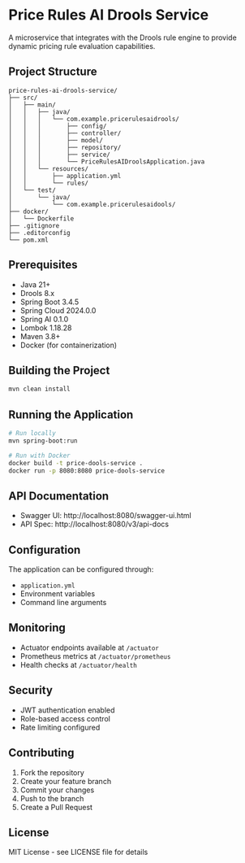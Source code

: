 # Price Rules AI Drools Service

A microservice that integrates with the Drools rule engine to provide dynamic pricing rule evaluation capabilities.

## Project Structure
```
price-rules-ai-drools-service/
├── src/
│   ├── main/
│   │   ├── java/
│   │   │   └── com.example.pricerulesaidrools/
│   │   │       ├── config/
│   │   │       ├── controller/
│   │   │       ├── model/
│   │   │       ├── repository/
│   │   │       ├── service/
│   │   │       └── PriceRulesAIDroolsApplication.java
│   │   └── resources/
│   │       ├── application.yml
│   │       └── rules/
│   └── test/
│       └── java/
│           └── com.example.pricerulesaidools/
├── docker/
│   └── Dockerfile
├── .gitignore
├── .editorconfig
└── pom.xml
```

## Prerequisites
- Java 21+
- Drools 8.x
- Spring Boot 3.4.5
- Spring Cloud 2024.0.0
- Spring AI 0.1.0
- Lombok 1.18.28
- Maven 3.8+
- Docker (for containerization)

## Building the Project
```bash
mvn clean install
```

## Running the Application
```bash
# Run locally
mvn spring-boot:run

# Run with Docker
docker build -t price-dools-service .
docker run -p 8080:8080 price-dools-service
```

## API Documentation
- Swagger UI: http://localhost:8080/swagger-ui.html
- API Spec: http://localhost:8080/v3/api-docs

## Configuration
The application can be configured through:
- `application.yml`
- Environment variables
- Command line arguments

## Monitoring
- Actuator endpoints available at `/actuator`
- Prometheus metrics at `/actuator/prometheus`
- Health checks at `/actuator/health`

## Security
- JWT authentication enabled
- Role-based access control
- Rate limiting configured

## Contributing
1. Fork the repository
2. Create your feature branch
3. Commit your changes
4. Push to the branch
5. Create a Pull Request

## License
MIT License - see LICENSE file for details

